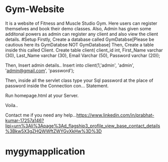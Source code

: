 # Gym-Website
It is a website of Fitness and Muscle Studio Gym. Here users can register themselves and book their demo classes. Also, Admin has given some additonal powers as admin can register any client and also view the client details.
#Setup
Firstly, Create a database called GymDatabse[Please be cautious here its GymDatabse NOT GymDatabase]
Then, Create a table inside this called Client.
Create table client(
      client_id int,
      First_Name varchar (30),
      Last_Name varchar (30),
      Email Varchar (50),
      Password varchar (20));
      
Then, Insert admin details..
Insert into client(1,'admin', 'admin', 'admin@gmail.com', 'password');

Then, inside all the servlet class type your Sql password at the place of password inside the Connection con... Statement.

Run homepage.html at your Server.

Voila..

Contact me if you need any help...https://www.linkedin.com/in/prabhat-kumar-17257a146?lipi=urn%3Ali%3Apage%3Ad_flagship3_profile_view_base_contact_details%3Bkw5X3gZHQWWftZWYGvXkHw%3D%3D
# mygymapplication
